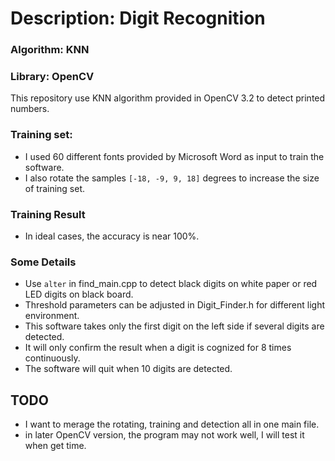 # Description: Digit Recognition
### Algorithm: KNN
### Library: OpenCV

This repository use KNN algorithm provided in OpenCV 3.2 to detect printed numbers.

### Training set:
- I used 60 different fonts provided by Microsoft Word as input to train the software.
- I also rotate the samples `[-18, -9, 9, 18]` degrees to increase the size of training set.

### Training Result
- In ideal cases, the accuracy is near 100%.

### Some Details
- Use `alter` in find_main.cpp to detect black digits on white paper or red LED digits on black board.
- Threshold parameters can be adjusted in Digit_Finder.h for different light environment.
- This software takes only the first digit on the left side if several digits are detected.
- It will only confirm the result when a digit is cognized for 8 times continuously.
- The software will quit when 10 digits are detected.

## TODO
 - I want to merage the rotating, training and detection all in one main file.
 - in later OpenCV version, the program may not work well, I will test it when get time.
